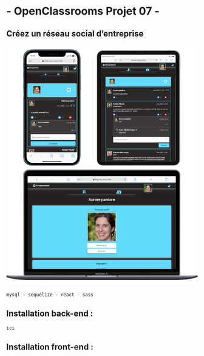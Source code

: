 # - OpenClassrooms Projet 07 -

## Créez un réseau social d’entreprise

![screen Site](./readme.png)


```
mysql - sequelize - react - sass
```
## Installation back-end : 

```
ici
```

## Installation front-end : 
